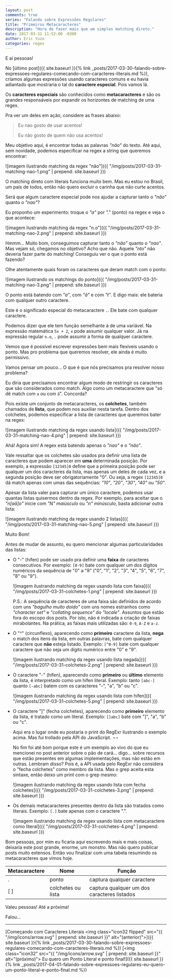 ```yaml
---
layout: post
comments: true
series: "Falando sobre Expressões Regulares"
title: "Primeiros Metacaracteres"
description: "Hora de fazer mais que um simples matching direto."
date: 2017-03-31 11:52:00 -0300
author: Eric Yuzo
categories: regex
---
```

E aí pessoas!

No [último post]({{ site.baseurl }}{% link _posts/2017-03-30-falando-sobre-expressoes-regulares-comecando-com-caracteres-literais.md %}), criamos algumas expressões usando caracteres comuns e eu havia adiantado que mostraria o tal do **caractere especial**. Pois vamos lá.

Os **caracteres especiais** são conhecidos como **metacaracteres** e são os grandes responsáveis por expandir os horizontes de matching de uma regex.

Pra ver um deles em ação, considere as frases abaixo:

> Eu nao gosto de usar acentos!
>
> Eu não gosto de quem não usa acentos!

Meu objetivo aqui, é encontrar todas as palavras _"não"_ do texto. Até aqui, sem novidade, podemos especificar na regex a string que queremos encontrar:

![imagem ilustrando matching da regex "não"]({{ "/img/posts/2017-03-31-matching-nao-1.png" | prepend: site.baseurl }})

O matching direto com literais funciona muito bem. Mas eu estou no Brasil, um país de todos, então não quero excluir o carinha que não curte acentos.

Será que algum caractere especial pode nos ajudar a capturar tanto o _"não"_ quanto o _"nao"_?

Eu proponho um experimento: troque o _"a"_ por _"."_ (ponto) na regex e veja o que acontece:

![imagem ilustrando matching da regex "n.o"]({{ "/img/posts/2017-03-31-matching-nao-2.png" | prepend: site.baseurl }})

Hmmm... Muito bom, conseguimos capturar tanto o _"não"_ quanto o _"nao"_. Mas vejam só, chegamos no objetivo? Acho que não. Aquele _"nto"_ não deveria fazer parte do matching! Conseguiu ver o que o ponto está fazendo?

Olhe atentamente quais foram os caracteres que deram match com o ponto:

![imagem ilustrando os matchings do ponto]({{ "/img/posts/2017-03-31-matching-nao-3.png" | prepend: site.baseurl }})

O ponto está batendo com _"a"_, com _"ã"_ e com _"t"_. E digo mais: ele bateria com qualquer outro caractere.

Este é o significado especial do metacaractere `.`. Ele bate com qualquer caractere.

Podemos dizer que ele tem função semelhante à de uma variável. Na expressão matemática `5x + 2`, `x` pode assumir qualquer valor. Já na expressão regular `n.o`, `.` pode assumir a forma de qualquer caractere.

Vemos que é possível escrever expressões bem mais flexíveis usando o ponto. Mas pro problema que queremos resolver, ele ainda é muito permissivo.

Vamos pensar um pouco... O que é que nós precisamos pra resolver nosso problema?

Eu diria que precisamos encontrar algum modo de restringir os caracteres que são considerados como match. Algo como um metacaractere que "só dê match com `a` ou com `ã`". Concorda?

Pois existe um conjunto de metacaracteres, os **colchetes**, também chamados de **lista**, que podem nos auxiliar nesta tarefa. Dentro dos colchetes, podemos especificar a lista de caracteres que queremos bater na regex:

![imagem ilustrando matching da regex usando lista]({{ "/img/posts/2017-03-31-matching-nao-4.png" | prepend: site.baseurl }})

Ahá! Agora sim! A regex está batendo apenas o _"nao"_ e o _"não"_.

Vale ressaltar que os colchetes são usados pra definir uma lista de caracteres que podem aparecer em **uma** determinada posição. Por exemplo, a expressão `[12345]0` define que a primeira posição pode ser qualquer um dos caracteres da lista, mas apenas um deles de cada vez, e a segunda posição deve ser obrigatoriamente "0". Ou seja, a regex `[12345]0` dá match apenas com umas das sequências: _"10"_, _"20"_, _"30"_, _"40"_ ou _"50"_.

Apesar da lista valer para capturar um único caractere, podemos usar quantas listas quisermos dentro da regex. Por exemplo, para aceitar que o _"n[aã]o"_ inicie com _"N" maiúsculo_ ou _"n" minúsculo_, basta adicionar outra lista:

![imagem ilustrando matching da regex usando 2 listas]({{ "/img/posts/2017-03-31-matching-nao-5.png" | prepend: site.baseurl }})

Muito Bom!

Antes de mudar de assunto, eu quero mencionar algumas particularidades das listas:

- O "-" (hífen) pode ser usado pra definir uma **faixa** de caracteres consecutivos. Por exemplo: `[0-9]` bate com qualquer um dos dígitos numéricos da sequência de "0" a "9" ("0", "1", "2", "3", "4", "5", "6", "7", "8" ou "9").

  ![imagem ilustrando matching da regex usando lista com faixa]({{ "/img/posts/2017-03-31-colchetes-1.png" | prepend: site.baseurl }})

  P.S.: A sequência de caracteres de uma faixa são definidos de acordo com uns _"bagulho muito doido"_ com uns nomes estranhos como _"character set"_ e _"collating sequence"_ do _"locale"_. Assuntos que estão fora do escopo dos posts. Por isto, não é indicada a criação de faixas mirabolantes. Na prática, as faixas mais utilizadas são: `0-9`, `A-Z` e `a-z`.

- O "^" (circunflexo), aparecendo como **primeiro** caractere da lista, **nega** o match dos itens da lista, em outras palavras, bate com qualquer caractere que **não** esteja listado. Exemplo: `[^0-9]` bate com qualquer caractere que não seja um dígito numérico entre "0" e "9".

  ![imagem ilustrando matching da regex usando lista negada]({{ "/img/posts/2017-03-31-colchetes-2.png" | prepend: site.baseurl }})

- O caractere "-" (hífen), aparecendo como **primeiro** ou **último** elemento da lista, é interpretado como um hífen literal. Exemplo: tanto `[abc-]` quanto `[-abc]` batem com os caracteres "-", "a", "b" ou "c".

  ![imagem ilustrando matching da regex usando lista com hifen]({{ "/img/posts/2017-03-31-colchetes-5.png" | prepend: site.baseurl }})

- O caractere "]" (fecha colchetes), aparecendo como **primeiro** elemento da lista, é tratado como um literal. Exemplo: `[]abc]` bate com "]", "a", "b" ou "c".

  Aqui era o lugar onde eu postaria o print do RegExr ilustrando o exemplo acima. Mas fui trollado pela API do JavaScript. ¬¬

  No fim foi até bom porque este é um exemplo ao vivo do que eu mencionei no post anterior sobre o pão de cará... digo... sobre recursos que estão presentes em algumas implementações, mas não estão em outras. Lembram disso? Pois é, a API usada pelo RegExr não considera o "fecha colchetes" como membro da lista. Mas o grep aceita esta sintaxe, então deixo um print com o grep mesmo:

  ![imagem ilustrando matching da regex usando lista com fecha colchetes]({{ "/img/posts/2017-03-31-colchetes-3.png" | prepend: site.baseurl }})

- Os demais metacaracteres presentes dentro da lista são tratados como literais. Exemplo: `[.]` bate apenas com o caractere ".".

  ![imagem ilustrando matching da regex usando lista com metacaractere como literal]({{ "/img/posts/2017-03-31-colchetes-4.png" | prepend: site.baseurl }})

Bom pessoas, por mim eu ficaria aqui escrevendo mais e mais coisas, deixaria este post grande, enorme, um monstro. Mas não quero publicar posts muito extensos. Então vou finalizar com uma tabela resumindo os metacaracteres que vimos hoje.

<table class="table">
  <thead>
    <tr>
      <th>Metacaractere</th><th>Nome</th><th>Função</th>
    </tr>
  </thead>
  <tbody>
    <tr>
      <td>.</td><td>ponto</td><td>captura qualquer caractere</td>
    </tr>
    <tr>
      <td>[ ]</td><td>colchetes ou lista</td><td>captura qualquer um dos caracteres listados</td>
    </tr>
  </tbody>
</table>

Valeu pessoas! Até a próxima!

Falou...

---

<span class="previous-post">[Começando com Caracteres Literais <img class="icon32 flipped" src="{{ "/img/icons/arrow.svg" | prepend: site.baseurl }}" alt="(anterior)">]({{ site.baseurl }}{% link _posts/2017-03-30-falando-sobre-expressoes-regulares-comecando-com-caracteres-literais.md %})</span> <span class="next-post">[<img class="icon32" src="{{ "/img/icons/arrow.svg" | prepend: site.baseurl }}" alt="(próximo)"> Eu quero um Ponto Literal e ponto final!]({{ site.baseurl }}{% link _posts/2017-04-01-falando-sobre-expressoes-regulares-eu-quero-um-ponto-literal-e-ponto-final.md %})</span>
